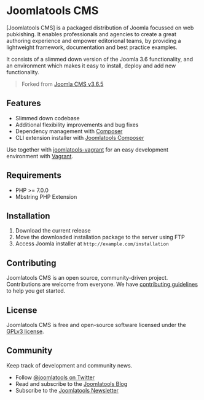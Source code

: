 Joomlatools CMS
===============

[Joomlatools CMS] is a packaged distribution of Joomla focussed on web pubkishing. It enables professionals and agencies 
to create a great authoring experience and empower editorional teams, by providing a lightweight framework, documentation 
and best practice examples.

It consists of a slimmed down version of the Joomla 3.6 functionality, and an environment which makes it easy to install, 
deploy and add new functionality.

> Forked from [Joomla CMS v3.6.5](https://github.com/joomla/joomla-cms/releases/tag/3.6.5)

## Features

* Slimmed down codebase
* Additional flexibility improvements and bug fixes
* Dependency management with [Composer](http://getcomposer.org)
* CLI extension installer with [Joomlatools Composer](http://github.com/joomlatools/joomla-composer)

Use together with [joomlatools-vagrant](https://github.com/joomlatools/joomlatools-vagrant) for an easy development 
environment with [Vagrant](http://www.vagrantup.com/).

## Requirements

* PHP >= 7.0.0
* Mbstring PHP Extension

## Installation

1. Download the current release
2. Move the downloaded installation package to the server using FTP
3. Access Joomla installer at `http://example.com/installation`

## Contributing

Joomlatools CMS is an open source, community-driven project. Contributions are welcome from everyone. 
We have [contributing guidelines](CONTRIBUTING.md) to help you get started.

## License 

Joomlatools CMS is free and open-source software licensed under the [GPLv3 license](LICENSE.txt).

## Community

Keep track of development and community news.

* Follow [@joomlatools on Twitter](https://twitter.com/joomlatools)
* Read and subscribe to the [Joomlatools Blog](https://joomlatools.com/blog/)
* Subscribe to the [Joomlatools Newsletter](http://www.joomlatools.com/newsletter)
